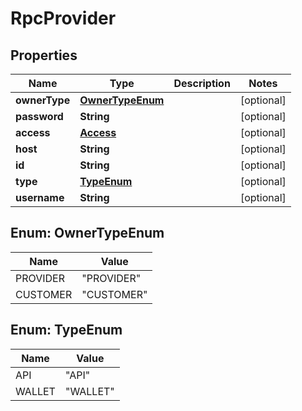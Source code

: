 
# RpcProvider

## Properties
Name | Type | Description | Notes
------------ | ------------- | ------------- | -------------
**ownerType** | [**OwnerTypeEnum**](#OwnerTypeEnum) |  |  [optional]
**password** | **String** |  |  [optional]
**access** | [**Access**](Access.md) |  |  [optional]
**host** | **String** |  |  [optional]
**id** | **String** |  |  [optional]
**type** | [**TypeEnum**](#TypeEnum) |  |  [optional]
**username** | **String** |  |  [optional]


<a name="OwnerTypeEnum"></a>
## Enum: OwnerTypeEnum
Name | Value
---- | -----
PROVIDER | &quot;PROVIDER&quot;
CUSTOMER | &quot;CUSTOMER&quot;


<a name="TypeEnum"></a>
## Enum: TypeEnum
Name | Value
---- | -----
API | &quot;API&quot;
WALLET | &quot;WALLET&quot;



